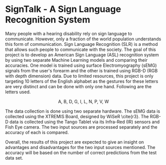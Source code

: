 # SignTalk - A Sign Language Recognition System

<p>Many people with a hearing disability rely on sign language to communicate. However, only a fraction of the world population understands this form of communication. Sign Language Recognition (SLR) is a method that allows such people to communicate with the society. The goal of this project is to develop an American Sign Language (ASL) recognition system by using two separate Machine Learning models and comparing their accuracies. One model is trained using surface Electromyography (sEMG) signals from the user's forearm and the other is trained using RGB-D (RGB with depth dimension) data. Due to limited resources, this project is only targeting 10 letters of the English alphabet as the gestures for these letters are very distinct and can be done with only one hand. Following are the letters used.</p>

<p style="text-align: center;">
    A, B, D, G, I, L, N, P, V, W
</p>

<p>The data collection is done using two separate hardware. The sEMG data is collected using the XTREMIS Board, designed by WiSeR \cite{r3}. The RGB-D data is collected using the Tango Tablet via its Infra-Red (IR) sensors and Fish Eye camera. The two input sources are processed separately and the accuracy of each is compared.</p>
<p>Overall, the results of this project are expected to give an insight on advantages and disadvantages for the two input sources mentioned. The accuracy will be based on the number of correct predictions from the test data set.</p>
